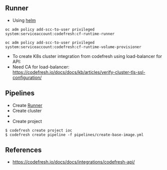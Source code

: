 ## Runner
- Using [helm](https://artifacthub.io/packages/helm/codefresh-runner/cf-runtime#openshift)
```
oc adm policy add-scc-to-user privileged system:serviceaccount:codefresh:cf-runtime-runner

oc adm policy add-scc-to-user privileged system:serviceaccount:codefresh:cf-runtime-volume-provisioner
```
- To create K8s cluster integration from codefresh using load-balancer for API:
- Need CA for load-balancer: https://codefresh.io/docs/docs/kb/articles/verify-cluster-tls-ssl-configuration/

## Pipelines
- Create [Runner](#runner)
- Create cluster
- 
- Create project
```
$ codefresh create project ioc
$ codefresh create pipeline -f pipelines/create-base-image.yml
```
## References
- https://codefresh.io/docs/docs/integrations/codefresh-api/